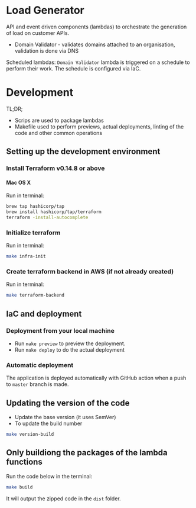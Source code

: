 # Load Generator

API and event driven components (lambdas) to orchestrate the generation of load on customer APIs.

- Domain Validator - validates domains attached to an organisation, validation is done via DNS

Scheduled lambdas:
`Domain Validator` lambda is triggered on a schedule to perform their work. The schedule is configured via IaC.

# Development

TL;DR;

- Scrips are used to package lambdas
- Makefile used to perform previews, actual deployments, linting of the code and other common operations

## Setting up the development environment

### Install Terraform v0.14.8 or above

#### Mac OS X

Run in terminal:

```bash
brew tap hashicorp/tap
brew install hashicorp/tap/terraform
terraform -install-autocomplete
```

### Initialize terraform

Run in terminal:

```bash
make infra-init
```

### Create terraform backend in AWS (if not already created)

Run in terminal:

```bash
make terraform-backend
```

## IaC and deployment

### Deployment from your local machine

- Run `make preview` to preview the deployment.
- Run `make deploy` to do the actual deployment

### Automatic deployment

The application is deployed automatically with GitHub action when a push to `master` branch is made.

## Updating the version of the code

- Update the base version (it uses SemVer)
- To update the build number

```bash
make version-build
```

## Only buildiong the packages of the lambda functions

Run the code below in the terminal:

```bash
make build
```

It will output the zipped code in the `dist` folder.

